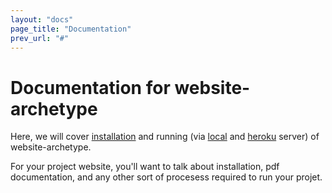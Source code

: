 ```yaml
---
layout: "docs"
page_title: "Documentation"
prev_url: "#"
---
```


# Documentation for website-archetype

Here, we will cover [installation](/docs/installation.html) and running (via [local](/docs/running_local_server.html) and [heroku](/docs/pushing_to_heroku.html) server) of website-archetype.

For your project website, you'll want to talk about installation, pdf documentation, and any other sort of procesess required to run your projet.

